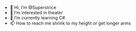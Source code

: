 - 👋 Hi, I’m @Superstrice
- 👀 I’m interested in theater
- 🌱 I’m currently learning C#
- 📫 How to reach me shrink to my height or get longer arms
